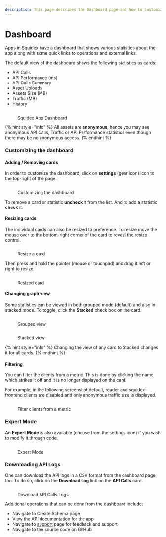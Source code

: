 ```yaml
---
description: This page describes the Dashboard page and how to customize it.
---
```


# Dashboard

Apps in Squidex have a dashboard that shows various statistics about the app along with some quick links to operations and external links.

The default view of the dashboard shows the following statistics as cards:

* API Calls
* API Performance (ms)
* API Calls Summary
* Asset Uploads
* Assets Size (MB)
* Traffic (MB)
* History

<figure><img src="../../.gitbook/assets/2023-03-10_00-46.png" alt=""><figcaption><p>Squidex App Dashboard</p></figcaption></figure>

{% hint style="info" %}
All assets are **anonymous**, hence you may see anonymous API Calls, Traffic or API Performance statistics even though there may be no anonymous access.
{% endhint %}

### Customizing the dashboard

#### Adding / Removing cards

In order to customize the dashboard, click on **settings** (gear icon) icon to the top-right of the page.

<figure><img src="../../.gitbook/assets/2023-03-10_00-48.png" alt=""><figcaption><p>Customizing the dashboard</p></figcaption></figure>

To remove a card or statistic **uncheck** it from the list. And to add a statistic **check** it.

#### Resizing cards

The individual cards can also be resized to preference. To resize move the mouse over to the bottom-right corner of the card to reveal the resize control.&#x20;

<figure><img src="../../.gitbook/assets/2023-03-08_19-21.png" alt=""><figcaption><p>Resize a card</p></figcaption></figure>

Then press and hold the pointer (mouse or touchpad) and drag it left or right to resize.

<figure><img src="../../.gitbook/assets/2023-03-08_19-24.png" alt=""><figcaption><p>Resized card</p></figcaption></figure>

#### Changing graph view&#x20;

Some statistics can be viewed in both grouped mode (default) and also in stacked mode. To toggle, click the **Stacked** check box on the card.&#x20;

<div>

<figure><img src="../../.gitbook/assets/2023-03-10_00-59.png" alt=""><figcaption><p>Grouped view</p></figcaption></figure>

 

<figure><img src="../../.gitbook/assets/2023-03-10_00-59_1.png" alt=""><figcaption><p>Stacked view</p></figcaption></figure>

</div>

{% hint style="info" %}
Changing the view of any card to Stacked changes it for all cards.
{% endhint %}

#### Filtering

You can filter the clients from a metric. This is done by clicking the name which strikes it off and it is no longer displayed on the card.&#x20;

For example, in the following screenshot default, reader and squidex-frontend clients are disabled and only anonymous traffic size is displayed.

<figure><img src="../../.gitbook/assets/2023-03-10_01-34.png" alt=""><figcaption><p>Filter clients from a metric</p></figcaption></figure>

### Expert Mode

An **Expert Mode** is also available (choose from the settings icon) if you wish to modify it through code.

<figure><img src="../../.gitbook/assets/2023-03-08_19-29.png" alt=""><figcaption><p>Expert Mode</p></figcaption></figure>

### Downloading API Logs

One can download the API logs in a CSV format from the dashboard page too. To do so, click on the **Download Log** link on the **API Calls** card.&#x20;

<figure><img src="../../.gitbook/assets/2023-03-10_00-52.png" alt=""><figcaption><p>Download API Calls Logs</p></figcaption></figure>

Additional operations that can be done from the dashboard include:

* Navigate to Create Schema page&#x20;
* View the API documentation for the app
* Navigate to [support](https://support.squidex.io/) page for feedback and support
* Navigate to the source code on GitHub
